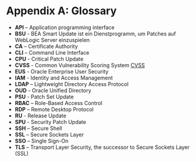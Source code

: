# Appendix A: Glossary

* **API** – Application programming interface
* **BSU** - BEA Smart Update ist ein Dienstprogramm, um Patches auf WebLogic Server einzuspielen 
* **CA** – Certificate Authority
* **CLI** – Command Line Interface
* **CPU** - Critical Patch Update
* **CVSS** - Common Vulnerability Scoring System [CVSS](http://www.first.org/cvss)
* **EUS** - Oracle Enterprise User Security
* **IAM** - Identity and Access Management
* **LDAP** – Lightweight Directory Access Protocol
* **OUD** - Oracle Unified Directory
* **PSU** - Patch Set Update
* **RBAC** – Role-Based Access Control
* **RDP** – Remote Desktop Protocol
* **RU** - Release Update
* **SPU** - Security Patch Update
* **SSH** – Secure Shell
* **SSL** – Secure Sockets Layer
* **SSO** – Single Sign-On
* **TLS** – Transport Layer Security, the successor to Secure Sockets Layer (SSL)
